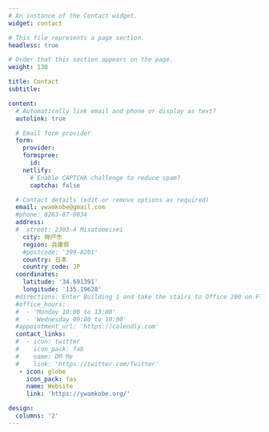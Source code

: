 ```yaml
---
# An instance of the Contact widget.
widget: contact

# This file represents a page section.
headless: true

# Order that this section appears on the page.
weight: 130

title: Contact
subtitle:

content:
  # Automatically link email and phone or display as text?
  autolink: true

  # Email form provider
  form:
    provider:
    formspree:
      id:
    netlify:
      # Enable CAPTCHA challenge to reduce spam?
      captcha: false

  # Contact details (edit or remove options as required)
  email: ywamkobe@gmail.com
  #phone: 0263-87-0034
  address:
  #  street: 2303-4 Misatomeisei
    city: 神戸市
    region: 兵庫県
    #postcode: '399-8201'
    country: 日本
    country_code: JP
  coordinates:
    latitude: '34.691391'
    longitude: '135.19628'
  #directions: Enter Building 1 and take the stairs to Office 200 on Floor 2
  #office_hours:
  #  - 'Monday 10:00 to 13:00'
  #  - 'Wednesday 09:00 to 10:00'
  #appointment_url: 'https://calendly.com'
  contact_links:
  #  - icon: twitter
  #    icon_pack: fab
  #    name: DM Me
  #    link: 'https://twitter.com/Twitter'
   - icon: globe
     icon_pack: fas
     name: Website
     link: 'https://ywamkobe.org/'

design:
  columns: '2'
---
```

